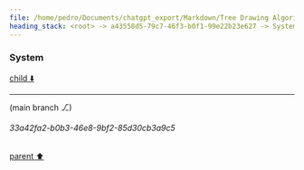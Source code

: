 ```yaml
---
file: /home/pedro/Documents/chatgpt_export/Markdown/Tree Drawing Algorithm Search.md
heading_stack: <root> -> a43558d5-79c7-46f3-b0f1-99e22b23e627 -> System
---
```

### System

[child ⬇️](#33a42fa2-b0b3-46e8-9bf2-85d30cb3a9c5)

---

(main branch ⎇)
###### 33a42fa2-b0b3-46e8-9bf2-85d30cb3a9c5
[parent ⬆️](#a43558d5-79c7-46f3-b0f1-99e22b23e627)
